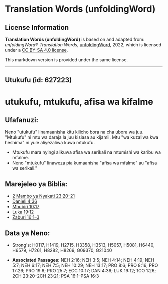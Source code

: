 # Translation Words (unfoldingWord)

## License Information

**Translation Words (unfoldingWord)** is based on and adapted from: _unfoldingWord® Translation Words_, [unfoldingWord](https://unfoldingword.org/utw), 2022, which is licensed under a [CC BY-SA 4.0 license](https://creativecommons.org/licenses/by-sa/4.0/legalcode.en).

This markdown version is provided under the same license.



--------------------------------

## Utukufu (id: 627223)

utukufu, mtukufu, afisa wa kifalme
==================================

Ufafanuzi:
----------

Neno "utukufu" linamaanisha kitu kilicho bora na cha ubora wa juu. "Mtukufu" ni mtu wa daraja la juu kisiasa au kijamii. Mtu "wa kuzaliwa kwa heshima" ni yule aliyezaliwa kuwa mtukufu.

* Mtukufu mara nyingi alikuwa afisa wa serikali na mtumishi wa karibu wa mfalme.
* Neno "mtukufu" linaweza pia kumaanisha "afisa wa mfalme" au "afisa wa serikali."

Marejeleo ya Biblia:
--------------------

* [2 Mambo ya Nyakati 23:20–21](https://ref.ly/2Chr23:20-2Chr23:21)
* [Danieli 4:36](https://ref.ly/Dan4:36)
* [Mhubiri 10:17](https://ref.ly/Eccl10:17)
* [Luka 19:12](https://ref.ly/Luke19:12)
* [Zaburi 16:1–3](https://ref.ly/Ps16:1-Ps16:3)

Data ya Neno:
-------------

* Strong's: H0117, H1419, H2715, H3358, H3513, H5057, H5081, H6440, H6579, H7261, H8282, H8269, G09370, G21040

* **Associated Passages:** NEH 2:16; NEH 3:5; NEH 4:14; NEH 4:19; NEH 5:7; NEH 6:17; NEH 7:5; NEH 10:29; NEH 13:17; PRO 8:6; PRO 8:16; PRO 17:26; PRO 19:6; PRO 25:7; ECC 10:17; DAN 4:36; LUK 19:12; 1CO 1:26; 2CH 23:20–2CH 23:21; PSA 16:1–PSA 16:3

